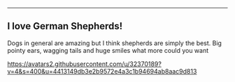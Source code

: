
---
I love German Shepherds!
---

Dogs in general are amazing but I think shepherds are simply the best.
Big pointy ears, wagging tails and huge smiles what more could you want

https://avatars2.githubusercontent.com/u/32370189?v=4&s=400&u=4413149db3e2b9572e4a3c1b94694ab8aac9d813
